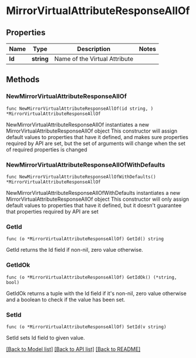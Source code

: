 # MirrorVirtualAttributeResponseAllOf

## Properties

Name | Type | Description | Notes
------------ | ------------- | ------------- | -------------
**Id** | **string** | Name of the Virtual Attribute | 

## Methods

### NewMirrorVirtualAttributeResponseAllOf

`func NewMirrorVirtualAttributeResponseAllOf(id string, ) *MirrorVirtualAttributeResponseAllOf`

NewMirrorVirtualAttributeResponseAllOf instantiates a new MirrorVirtualAttributeResponseAllOf object
This constructor will assign default values to properties that have it defined,
and makes sure properties required by API are set, but the set of arguments
will change when the set of required properties is changed

### NewMirrorVirtualAttributeResponseAllOfWithDefaults

`func NewMirrorVirtualAttributeResponseAllOfWithDefaults() *MirrorVirtualAttributeResponseAllOf`

NewMirrorVirtualAttributeResponseAllOfWithDefaults instantiates a new MirrorVirtualAttributeResponseAllOf object
This constructor will only assign default values to properties that have it defined,
but it doesn't guarantee that properties required by API are set

### GetId

`func (o *MirrorVirtualAttributeResponseAllOf) GetId() string`

GetId returns the Id field if non-nil, zero value otherwise.

### GetIdOk

`func (o *MirrorVirtualAttributeResponseAllOf) GetIdOk() (*string, bool)`

GetIdOk returns a tuple with the Id field if it's non-nil, zero value otherwise
and a boolean to check if the value has been set.

### SetId

`func (o *MirrorVirtualAttributeResponseAllOf) SetId(v string)`

SetId sets Id field to given value.



[[Back to Model list]](../README.md#documentation-for-models) [[Back to API list]](../README.md#documentation-for-api-endpoints) [[Back to README]](../README.md)


